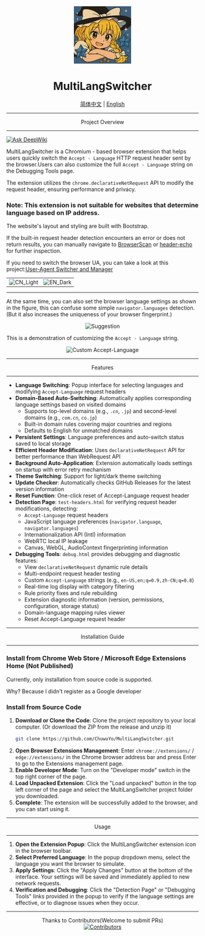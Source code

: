 <div align="center">
    <img src="../../images/icon256.png" alt="MultiLangSwitcher Icon" width="150" height="150"> <h1>MultiLangSwitcher</h1>
    <a href="../../README.md">简体中文</a> | <a href="README_EN.md">English</a> </div>


---

<div align="center">
Project Overview

</div>

---

[![Ask DeepWiki](https://deepwiki.com/badge.svg)](https://deepwiki.com/ChuwuYo/MultiLangSwitcher)

MultiLangSwitcher is a Chromium - based browser extension that helps users quickly switch the `Accept - Language` HTTP request header sent by the browser.Users can also customize the full `Accept - Language` string on the Debugging Tools page.

The extension utilizes the `chrome.declarativeNetRequest` API to modify the request header, ensuring performance and privacy.

### Note: This extension is not suitable for websites that determine language based on IP address.

The website's layout and styling are built with Bootstrap.

If the built-in request header detection encounters an error or does not return results, you can manually navigate to [BrowserScan](https://www.browserscan.net) or [header-echo](https://header-echo.addr.tools/) for further inspection.

If you need to switch the browser UA, you can take a look at this project:[User-Agent Switcher and Manager](https://github.com/ray-lothian/UserAgent-Switcher)

<center>
    <table>
        <tr>
            <td>
                <img src="https://github.com/user-attachments/assets/b5f35aef-ef5a-4f9b-bcaa-d6e05ae3ccd3" alt="CN_Light">
            </td>
            <td>
                <img src="https://github.com/user-attachments/assets/acea080d-cf67-47ca-9989-144a334a602c" alt="EN_Dark">
            </td>
        </tr>
    </table>
</center>

---

At the same time, you can also set the browser language settings as shown in the figure, this can confuse some simple  `navigator.languages`  detection.(But it also increases the uniqueness of your browser fingerprint.)

<div align="center">
    <img src="https://github.com/user-attachments/assets/676cc724-c2da-481d-a605-9757df75c16c" alt="Suggestion">
</div>

This is a demonstration of customizing the `Accept - Language` string.

<div align="center">
    <img src="https://github.com/user-attachments/assets/056a82cc-f89c-4aee-b0ce-0b490f206f00" alt="Custom Accept-Language">
</div>

***

<div align="center">
Features
</div>

***

* **Language Switching**: Popup interface for selecting languages and modifying `Accept-Language` request headers
* **Domain-Based Auto-Switching**: Automatically applies corresponding language settings based on visited domains
  - Supports top-level domains (e.g., `.cn`, `.jp`) and second-level domains (e.g., `com.cn`, `co.jp`)
  - Built-in domain rules covering major countries and regions
  - Defaults to English for unmatched domains
* **Persistent Settings**: Language preferences and auto-switch status saved to local storage
* **Efficient Header Modification**: Uses `declarativeNetRequest` API for better performance than WebRequest API
* **Background Auto-Application**: Extension automatically loads settings on startup with error retry mechanism
* **Theme Switching**: Support for light/dark theme switching
* **Update Checker**: Automatically checks GitHub Releases for the latest version information
* **Reset Function**: One-click reset of Accept-Language request header
* **Detection Page**: `test-headers.html` for verifying request header modifications, detecting:
  - `Accept-Language` request headers
  - JavaScript language preferences (`navigator.language`, `navigator.languages`)
  - Internationalization API (Intl) information
  - WebRTC local IP leakage
  - Canvas, WebGL, AudioContext fingerprinting information
* **Debugging Tools**: `debug.html` provides debugging and diagnostic features:
  - View `declarativeNetRequest` dynamic rule details
  - Multi-endpoint request header testing
  - Custom `Accept-Language` strings (e.g., `en-US,en;q=0.9,zh-CN;q=0.8`)
  - Real-time log display with category filtering
  - Rule priority fixes and rule rebuilding
  - Extension diagnostic information (version, permissions, configuration, storage status)
  - Domain-language mapping rules viewer
  - Reset Accept-Language request header

***

<div align="center">
Installation Guide
</div>

***

### Install from Chrome Web Store / Microsoft Edge Extensions Home (Not Published)

Currently, only installation from source code is supported.

Why? Because I didn't register as a Google developer

### Install from Source Code

1.  **Download or Clone the Code**: Clone the project repository to your local computer. (Or download the ZIP from the release and unzip it)
    ```bash
    git clone https://github.com/ChuwuYo/MultiLangSwitcher.git
    ```
2.  **Open Browser Extensions Management**: Enter `chrome://extensions/` / `edge://extensions/` in the Chrome browser address bar and press Enter to go to the Extensions management page.
3.  **Enable Developer Mode**: Turn on the "Developer mode" switch in the top right corner of the page.
4.  **Load Unpacked Extension**: Click the "Load unpacked" button in the top left corner of the page and select the MultiLangSwitcher project folder you downloaded.
5.  **Complete**: The extension will be successfully added to the browser, and you can start using it.

***

<div align="center">
Usage
</div>

***

1.  **Open the Extension Popup**: Click the MultiLangSwitcher extension icon in the browser toolbar.
2.  **Select Preferred Language**: In the popup dropdown menu, select the language you want the browser to simulate.
3.  **Apply Settings**: Click the "Apply Changes" button at the bottom of the interface. Your settings will be saved and immediately applied to new network requests.
4.  **Verification and Debugging**: Click the "Detection Page" or "Debugging Tools" links provided in the popup to verify if the language settings are effective, or to diagnose issues when they occur.

***

<div align="center">
Thanks to Contributors(Welcome to submit PRs)
</div>

<div align="center">
<a href="https://github.com/ChuwuYo/MultiLangSwitcher/graphs/contributors" target="_blank">
  <img src="https://contrib.rocks/image?repo=ChuwuYo/MultiLangSwitcher" alt="Contributors" />
</a>
</div>
